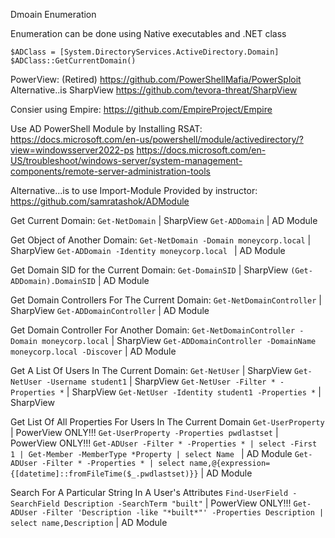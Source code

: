 Dmoain Enumeration

Enumeration can be done using Native executables and .NET class

`$ADClass = [System.DirectoryServices.ActiveDirectory.Domain]`
`$ADClass::GetCurrentDomain()`


PowerView: (Retired) https://github.com/PowerShellMafia/PowerSploit
Alternative..is SharpView
https://github.com/tevora-threat/SharpView


Consier using Empire:
https://github.com/EmpireProject/Empire


Use AD PowerShell Module by Installing RSAT:
https://docs.microsoft.com/en-us/powershell/module/activedirectory/?view=windowsserver2022-ps
https://docs.microsoft.com/en-US/troubleshoot/windows-server/system-management-components/remote-server-administration-tools

Alternative...is to use Import-Module Provided by instructor:
https://github.com/samratashok/ADModule


Get Current Domain:
`Get-NetDomain` | SharpView
`Get-ADDomain` | AD Module

Get Object of Another Domain:
`Get-NetDomain -Domain moneycorp.local` | SharpView
`Get-ADDomain -Identity moneycorp.local ` | AD Module

Get Domain SID for the Current Domain:
`Get-DomainSID` | SharpView
`(Get-ADDomain).DomainSID` | AD Module

Get Domain Controllers For The Current Domain:
`Get-NetDomainController` | SharpView
`Get-ADDomainController` | AD Module

Get Domain Controller For Another Domain: 
`Get-NetDomainController -Domain moneycorp.local` | SharpView
`Get-ADDomainController -DomainName moneycorp.local -Discover` | AD Module

Get A List Of Users In The Current Domain:
`Get-NetUser` | SharpView
`Get-NetUser -Username student1` | SharpView
`Get-NetUser -Filter * -Properties *` | SharpView
`Get-NetUser -Identity student1 -Properties *` | SharpView

Get List Of All Properties For Users In The Current Domain
`Get-UserProperty` | PowerView ONLY!!!
`Get-UserProperty -Properties pwdlastset` | PowerView ONLY!!!
`Get-ADUser -Filter * -Properties * | select -First 1 | Get-Member -MemberType *Property | select Name ` | AD Module
`Get-ADUser -Filter * -Properties * | select name,@{expression={[datetime]::fromFileTime($_.pwdlastset)}}` | AD Module

Search For A Particular String In A User's Attributes
`Find-UserField -SearchField Description -SearchTerm "built"` | PowerView ONLY!!! 
`Get-ADUser -Filter 'Description -like "*built*"' -Properties Description | select name,Description` | AD Module